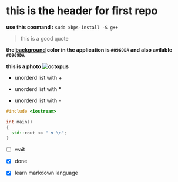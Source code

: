 # this is the header for first repo
**use this coomand :** 
`sudo xbps-install -S g++`

> this is a good quote

**the [background](https://flaticon.com) color in the application is `#0969DA`	 and also avilable `#0969DA`**

**this is a photo ![octopus](https://myoctocat.com/assets/images/base-octocat.svg)**

+ unorderd list with +
* unorderd list with *
- unorderd list with -

``` c++
#include <iostream>

int main()
{
  std::cout << " ❤️ \n";
}
```

- [ ] wait
- [x] done
- [x] learn markdown language


